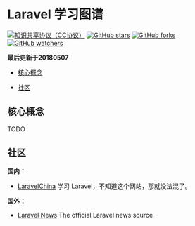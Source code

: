 # Laravel 学习图谱

[![知识共享协议（CC协议）](https://img.shields.io/badge/License-Creative%20Commons-DC3D24.svg)](https://creativecommons.org/licenses/by-nc-sa/4.0/deed.zh)
[![GitHub stars](https://img.shields.io/github/stars/fanly/laravel-awesome.svg?style=flat&label=Star)](https://github.com/fanly/laravel-awesome/stargazers)
[![GitHub forks](https://img.shields.io/github/forks/fanly/laravel-awesome.svg?style=flat&label=Fork)](https://github.com/fanly/laravel-awesome/fork)
[![GitHub watchers](https://img.shields.io/github/watchers/fanly/laravel-awesome.svg?style=flat&label=Watch)](https://github.com/fanly/laravel-awesome/watchers)

**最后更新于20180507**

* [核心概念](https://github.com/fanly/laravel-awesome/blob/master/README.md#核心概念)

* [社区](https://github.com/fanly/laravel-awesome/blob/master/README.md#社区)

## 核心概念

TODO

## 社区

**国内：**

* [LaravelChina](https://laravel-china.org/)
	 学习 Laravel，不知道这个网站，那就没法混了。

**国外：**

* [Laravel News](https://laravel-news.com/) The official Laravel news source

